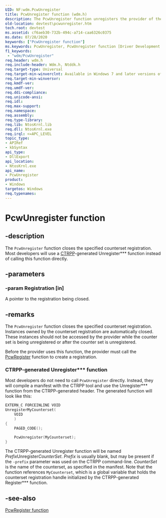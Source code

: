 ```yaml
---
UID: NF:wdm.PcwUnregister
title: PcwUnregister function (wdm.h)
description: The PcwUnregister function unregisters the provider of the specified counter set.
old-location: devtest\pcwunregister.htm
tech.root: devtest
ms.assetid: cf6aeb30-732b-494c-a714-caa6326c0375
ms.date: 07/28/2020
keywords: ["PcwUnregister function"]
ms.keywords: PcwUnregister, PcwUnregister function [Driver Development Tools], devtest.pcwunregister, km_pcw_842b91a3-a846-4d1c-adcd-7e1b3fdf4af5.xml, wdm/PcwUnregister
f1_keywords:
 - "wdm/PcwUnregister"
req.header: wdm.h
req.include-header: Wdm.h, Ntddk.h
req.target-type: Universal
req.target-min-winverclnt: Available in Windows 7 and later versions of Windows.
req.target-min-winversvr: 
req.kmdf-ver: 
req.umdf-ver: 
req.ddi-compliance: 
req.unicode-ansi: 
req.idl: 
req.max-support: 
req.namespace: 
req.assembly: 
req.type-library: 
req.lib: NtosKrnl.lib
req.dll: NtosKrnl.exe
req.irql: <=APC_LEVEL
topic_type:
- APIRef
- kbSyntax
api_type:
- DllExport
api_location:
- NtosKrnl.exe
api_name:
- PcwUnregister
product:
- Windows
targetos: Windows
req.typenames: 
---
```


# PcwUnregister function

## -description

The `PcwUnregister` function closes the specified counterset registration. Most developers will use a [CTRPP](https://docs.microsoft.com/windows/win32/perfctrs/ctrpp)-generated Unregister\*\*\* function instead of calling this function directly.

## -parameters

### -param Registration [in]

A pointer to the registration being closed.

## -remarks

The `PcwUnregister` function closes the specified counterset registration. Instances owned by the counterset registration are automatically closed. These instances should not be accessed by the provider while the counter set is being unregistered or after the counter set is unregistered.

Before the provider uses this function, the provider must call the [PcwRegister](nf-wdm-pcwregister.md) function to create a registration.

### CTRPP-generated Unregister\*\*\* function

Most developers do not need to call `PcwUnregister` directly. Instead, they will compile a manifest with the CTRPP tool and use the Unregister\*\*\* function from the CTRPP-generated header. The generated function will look like this:

```C
EXTERN_C FORCEINLINE VOID
UnregisterMyCounterset(
    VOID
    )
{
    PAGED_CODE();

    PcwUnregister(MyCounterset);
}
```

The CTRPP-generated Unregister function will be named *Prefix*Unregister*CounterSet*. *Prefix* is usually blank, but may be present if the `-prefix` parameter was used on the CTRPP command-line. *CounterSet* is the name of the counterset, as specified in the manifest. Note that the function references `MyCounterset`, which is a global variable that holds the counterset registration handle initialized by the CTRPP-generated Register\*\*\* function.

## -see-also

[PcwRegister function](nf-wdm-pcwregister.md)
